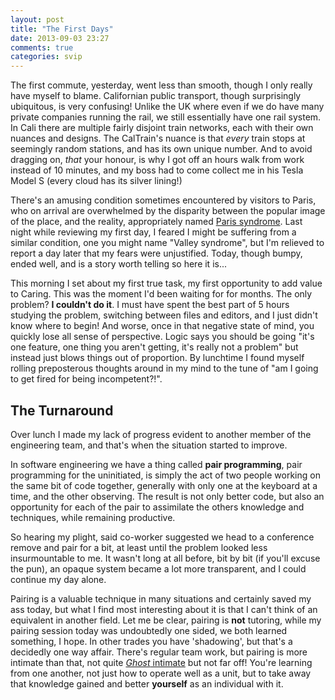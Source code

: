 ```yaml
---
layout: post
title: "The First Days"
date: 2013-09-03 23:27
comments: true
categories: svip
---
```


The first commute, yesterday, went less than smooth, though I only really have myself to blame. Californian public transport, though surprisingly ubiquitous, is very confusing! Unlike the UK where even if we do have many private companies running the rail, we still essentially have one rail system. In Cali there are multiple fairly disjoint train networks, each with their own nuances and designs. The CalTrain's nuance is that *every* train stops at seemingly random stations, and has its own unique number. And to avoid dragging on, *that* your honour, is why I got off an hours walk from work instead of 10 minutes, and my boss had to come collect me in his Tesla Model S (every cloud has its silver lining!)

There's an amusing condition sometimes encountered by visitors to Paris, who on arrival are overwhelmed by the disparity between the popular image of the place, and the reality, appropriately named [Paris syndrome](http://en.wikipedia.org/wiki/Paris_syndrome). Last night while reviewing my first day, I feared I might be suffering from a similar condition, one you might name "Valley syndrome", but I'm relieved to report a day later that my fears were unjustified. Today, though bumpy, ended well, and is a story worth telling so here it is...

This morning I set about my first true task, my first opportunity to add value to Caring. This was the moment I'd been waiting for for months. The only problem? **I couldn't do it**. I must have spent the best part of 5 hours studying the problem, switching between files and editors, and I just didn't know where to begin! And worse, once in that negative state of mind, you quickly lose all sense of perspective. Logic says you should be going "it's one feature, one thing you aren't getting, it's really not a problem" but instead just blows things out of proportion. By lunchtime I found myself rolling preposterous thoughts around in my mind to the tune of "am I going to get fired for being incompetent?!".

## The Turnaround

Over lunch I made my lack of progress evident to another member of the engineering team, and that's when the situation started to improve.

In software engineering we have a thing called **pair programming**, pair programming for the uninitiated, is simply the act of two people working on the same bit of code together, generally with only one at the keyboard at a time, and the other observing. The result is not only better code, but also an opportunity for each of the pair to assimilate the others knowledge and techniques, while remaining productive. 

So hearing my plight, said co-worker suggested we head to a conference remove and pair for a bit, at least until the problem looked less insurmountable to me. It wasn't long at all before, bit by bit (if you'll excuse the pun), an opaque system became a lot more transparent, and I could continue my day alone.

Pairing is a valuable technique in many situations and certainly saved my ass today, but what I find most interesting about it is that I can't think of an equivalent in another field. Let me be clear, pairing is **not** tutoring, while my pairing session today was undoubtedly one sided, we both learned something, I hope. In other trades you have 'shadowing', but that's a decidedly one way affair. There's regular team work, but pairing is more intimate than that, not quite [*Ghost* intimate](http://www.themoviescene.co.uk/reviews/_img/903-2.jpg) but not far off! You're learning from one another, not just how to operate well as a unit, but to take away that knowledge gained and better **yourself** as an individual with it.